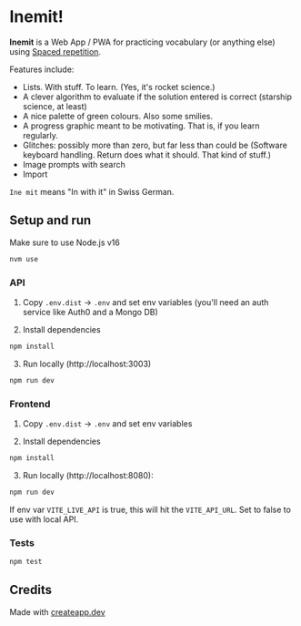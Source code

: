# Inemit!

**Inemit** is a Web App / PWA for practicing vocabulary (or anything else) using [Spaced repetition](https://en.wikipedia.org/wiki/Spaced_repetition).

Features include:

- Lists. With stuff. To learn. (Yes, it's rocket science.)
- A clever algorithm to evaluate if the solution entered is correct (starship science, at least)
- A nice palette of green colours. Also some smilies.
- A progress graphic meant to be motivating. That is, if you learn regularly.
- Glitches: possibly more than zero, but far less than could be (Software keyboard handling. Return does what it should. That kind of stuff.)
- Image prompts with search
- Import

`Ine mit` means "In with it" in Swiss German.

## Setup and run

Make sure to use Node.js v16

```sh
nvm use
```

### API

1. Copy `.env.dist` -> `.env` and set env variables (you'll need an auth service like Auth0 and a Mongo DB)

2. Install dependencies

```sh
npm install
```

3. Run locally (http://localhost:3003)

```sh
npm run dev
```

### Frontend

1. Copy `.env.dist` -> `.env` and set env variables

2. Install dependencies

```sh
npm install
```

3. Run locally (http://localhost:8080):

```sh
npm run dev
```

If env var `VITE_LIVE_API` is true, this will hit the `VITE_API_URL`. Set to false to use with local API.

### Tests

```sh
npm test
```

## Credits

Made with [createapp.dev](https://createapp.dev/)
